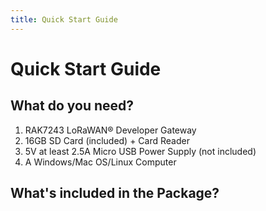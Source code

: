 ```yaml
---
title: Quick Start Guide
---
```


# Quick Start Guide

<rk-img
  src="/assets/images/quick-start-guide/rak7243/2.quickstart/rak7243_overview2.jpg"
  width="75%"
  figure-number="1"
  caption="RAK7243 Product Overview"
/>

## What do you need?
1. RAK7243 LoRaWAN® Developer Gateway
2. 16GB SD Card (included) + Card Reader
3. 5V at least 2.5A Micro USB Power Supply (not included)
4. A Windows/Mac OS/Linux Computer

<rk-btn 
  src="https://store.rakwireless.com/collections/lorawan-gateways-concentrators/products/rak7243c-pilot-gateway?variant=26682434224228"
  label="Buy a RAK7243 LoRaWAN® Developer Gateway"
  _blank
/>

## What's included in the Package? 

<rk-img
  src="/assets/images/quick-start-guide/rak7243/2.quickstart/package.jpg"
  width="100%"
  figure-number="2"
  caption="RAK7243 Package Contents"
/>